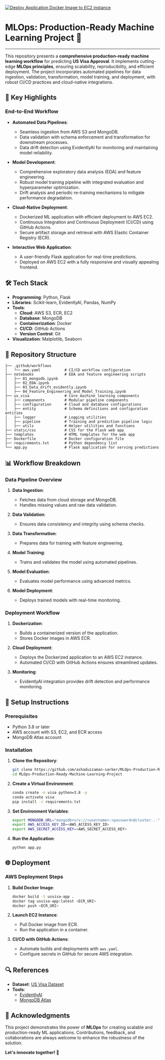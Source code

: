 [![Deploy Application Docker Image to EC2 instance](https://github.com/ashaduzzaman-sarker/MLOps/actions/workflows/aws.yaml/badge.svg)](https://github.com/ashaduzzaman-sarker/MLOps/actions/workflows/aws.yaml)

# MLOps: Production-Ready Machine Learning Project 🚀

---

This repository presents a **comprehensive production-ready machine learning workflow** for predicting **US Visa Approval**. It implements cutting-edge **MLOps principles**, ensuring scalability, reproducibility, and efficient deployment. The project incorporates automated pipelines for data ingestion, validation, transformation, model training, and deployment, with robust CI/CD practices and cloud-native integrations.


## 🚀 Key Highlights

### End-to-End Workflow
- **Automated Data Pipelines**:
  - Seamless ingestion from AWS S3 and MongoDB.
  - Data validation with schema enforcement and transformation for downstream processes.
  - Data drift detection using EvidentlyAI for monitoring and maintaining model reliability.

- **Model Development**:
  - Comprehensive exploratory data analysis (EDA) and feature engineering.
  - Robust model training pipeline with integrated evaluation and hyperparameter optimization.
  - Drift analysis and periodic re-training mechanisms to mitigate performance degradation.

- **Cloud-Native Deployment**:
  - Dockerized ML application with efficient deployment to AWS EC2.
  - Continuous Integration and Continuous Deployment (CI/CD) using GitHub Actions.
  - Secure artifact storage and retrieval with AWS Elastic Container Registry (ECR).

- **Interactive Web Application**:
  - A user-friendly Flask application for real-time predictions.
  - Deployed on AWS EC2 with a fully responsive and visually appealing frontend.


## 🛠️ Tech Stack

- **Programming**: Python, Flask
- **Libraries**: Scikit-learn, EvidentlyAI, Pandas, NumPy
- **Tools**:
  - **Cloud**: AWS S3, ECR, EC2
  - **Database**: MongoDB
  - **Containerization**: Docker
  - **CI/CD**: GitHub Actions
  - **Version Control**: Git
- **Visualization**: Matplotlib, Seaborn


## 📂 Repository Structure

```
├── .github/workflows
│   └── aws.yaml           # CI/CD workflow configuration
├── notebooks              # EDA and feature engineering scripts
│   ├── 01_mongodb.ipynb
│   ├── 02_EDA.ipynb
│   ├── 03_Data_drift_evidently.ipynb
│   ├── 04_Feature_Engineering_and_Model_Training.ipynb
├── us_visa                # Core machine learning components
│   ├── components         # Modular pipeline components
│   ├── configuration      # Cloud and database configurations
│   ├── entity             # Schema definitions and configuration entities
│   ├── logger             # Logging utilities
│   ├── pipeline           # Training and prediction pipeline logic
│   ├── utils              # Helper utilities and functions
├── static/css             # CSS for the Flask web app
├── templates              # HTML templates for the web app
├── Dockerfile             # Docker configuration file
├── requirements.txt       # Python dependency list
└── app.py                 # Flask application for serving predictions
```


## 📊 Workflow Breakdown

### Data Pipeline Overview
1. **Data Ingestion**:
   - Fetches data from cloud storage and MongoDB.
   - Handles missing values and raw data validation.

2. **Data Validation**:
   - Ensures data consistency and integrity using schema checks.

3. **Data Transformation**:
   - Prepares data for training with feature engineering.

4. **Model Training**:
   - Trains and validates the model using automated pipelines.

5. **Model Evaluation**:
   - Evaluates model performance using advanced metrics.

6. **Model Deployment**:
   - Deploys trained models with real-time monitoring.

### Deployment Workflow
1. **Dockerization**:
   - Builds a containerized version of the application.
   - Stores Docker images in AWS ECR.

2. **Cloud Deployment**:
   - Deploys the Dockerized application to an AWS EC2 instance.
   - Automated CI/CD with GitHub Actions ensures streamlined updates.

3. **Monitoring**:
   - EvidentlyAI integration provides drift detection and performance monitoring.


## 🔧 Setup Instructions

### Prerequisites
- Python 3.8 or later
- AWS account with S3, EC2, and ECR access
- MongoDB Atlas account

### Installation
1. **Clone the Repository**:
   ```bash
   git clone https://github.com/ashaduzzaman-sarker/MLOps-Production-Ready-Machine-Learning-Project.git
   cd MLOps-Production-Ready-Machine-Learning-Project
   ```

2. **Create a Virtual Environment**:
   ```bash
   conda create -n visa python=3.8 -y
   conda activate visa
   pip install -r requirements.txt
   ```

3. **Set Environment Variables**:
   ```bash
   export MONGODB_URL="mongodb+srv://<username>:<password>@cluster..."
   export AWS_ACCESS_KEY_ID=<AWS_ACCESS_KEY_ID>
   export AWS_SECRET_ACCESS_KEY=<AWS_SECRET_ACCESS_KEY>
   ```

4. **Run the Application**:
   ```bash
   python app.py
   ```


## 🌐 Deployment

### AWS Deployment Steps
1. **Build Docker Image**:
   ```bash
   docker build -t usvisa-app .
   docker tag usvisa-app:latest <ECR_URI>
   docker push <ECR_URI>
   ```

2. **Launch EC2 Instance**:
   - Pull Docker image from ECR.
   - Run the application in a container.

3. **CI/CD with GitHub Actions**:
   - Automate builds and deployments with `aws.yaml`.
   - Configure secrets in GitHub for secure AWS integration.


## 🔍 References

- **Dataset**: [US Visa Dataset](https://www.kaggle.com/datasets/moro23/easyvisa-dataset)
- **Tools**:
  - [EvidentlyAI](https://www.evidentlyai.com/)
  - [MongoDB Atlas](https://account.mongodb.com/account/login)


## 🙌 Acknowledgments

This project demonstrates the power of **MLOps** for creating scalable and production-ready ML applications. Contributions, feedback, and collaborations are always welcome to enhance the robustness of the solution.

**Let's innovate together! 🚀**
